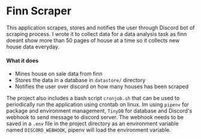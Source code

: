 # Finn Scraper
This application scrapes, stores and notifies the user through Discord bot of scraping process. I wrote it to collect data for a data analysis task as finn doesnt show more than 50 pages of house at a time so it collects new house data everyday.

#### What it does
* Mines house on sale data from finn
* Stores the data in a database in `datastore/` directory
* Notifies the user over discord on how many houses has been scraped

The project also includes a bash script `cronjob.sh` that can be used to periodically run the application using crontab on linux.
Im using `pipenv` for package and environment management, `TinyDB` for database and Discord's webhook to send message to discord server. The webhook needs to be saved in a `.env` file in the project directory as an environment variable named `DISCORD_WEBHOOK`, pipenv will load the environment variable.
